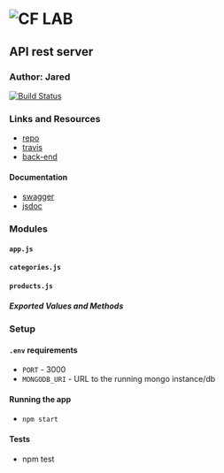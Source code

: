 ![CF](http://i.imgur.com/7v5ASc8.png) LAB
=================================================

## API rest server

### Author: Jared
[![Build Status](https://www.travis-ci.com/jaredpattison/14-orm-and-modeling.svg?branch=master)](https://www.travis-ci.com/jaredpattison/14-orm-and-modeling)
### Links and Resources
* [repo](https://github.com/jaredpattison/14-orm-and-modeling)
* [travis](https://www.travis-ci.com/jaredpattison/14-orm-and-modeling)
* [back-end](https://jared-14.herokuapp.com)

#### Documentation
* [swagger](https://jared-14.herokuapp.com/api/v1/doc)
* [jsdoc](https://jared-14.herokuapp.com/api/v1/docs)

### Modules
#### `app.js`
#### `categories.js`
#### `products.js`

##### Exported Values and Methods

### Setup
#### `.env` requirements
* `PORT` - 3000
* `MONGODB_URI` - URL to the running mongo instance/db

#### Running the app
* `npm start`
  
#### Tests
* npm test
